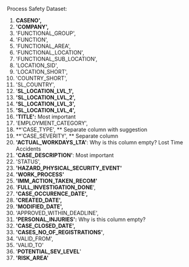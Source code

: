 Process Safety Dataset: 

1. **CASENO',**
2. **'COMPANY',**
3. 'FUNCTIONAL_GROUP',
4. 'FUNCTION',
5. 'FUNCTIONAL_AREA',
6. 'FUNCTIONAL_LOCATION',
7. 'FUNCTIONAL_SUB_LOCATION',
8. 'LOCATION_SID',
9. 'LOCATION_SHORT',
10. 'COUNTRY_SHORT',
11. 'SL_COUNTRY',
12. '**SL_LOCATION_LVL_1',**
13. **'SL_LOCATION_LVL_2',**
14. **'SL_LOCATION_LVL_3',**
15. **'SL_LOCATION_LVL_4',**
16. **'TITLE':** Most important
17. 'EMPLOYMENT_CATEGORY',
18. **'CASE_TYPE', ** Separate column with suggestion
19. **'CASE_SEVERITY', ** Separate column
20. **'ACTUAL_WORKDAYS_LTA'**: Why is this column empty? Lost Time Accidents
21. **'CASE_DESCRIPTION'**: Most important
22. 'STATUS',
23. **'HAZARD_PHYSICAL_SECURITY_EVENT'**
24. **'WORK_PROCESS'**
25. **'IMM_ACTION_TAKEN_RECOM'**
26. '**FULL_INVESTIGATION_DONE**',
27. **'CASE_OCCURENCE_DATE',**
28. **'CREATED_DATE',**
29. **'MODIFIED_DATE',**
30. 'APPROVED_WITHIN_DEADLINE',
31. **'PERSONAL_INJURIES':** Why is this column empty?
32. **'CASE_CLOSED_DATE',**
33. **'CASES_NO_OF_REGISTRATIONS'**,
34. 'VALID_FROM',
35. 'VALID_TO'
36. '**POTENTIAL_SEV_LEVEL**'
37. **'RISK_AREA'**
